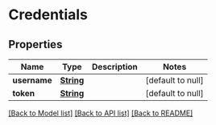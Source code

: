 # Credentials
## Properties

Name | Type | Description | Notes
------------ | ------------- | ------------- | -------------
**username** | [**String**](string.md) |  | [default to null]
**token** | [**String**](string.md) |  | [default to null]

[[Back to Model list]](../README.md#documentation-for-models) [[Back to API list]](../README.md#documentation-for-api-endpoints) [[Back to README]](../README.md)

